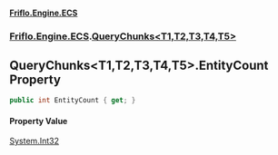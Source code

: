 #### [Friflo.Engine.ECS](index.md 'index')
### [Friflo.Engine.ECS](Friflo.Engine.ECS.md 'Friflo.Engine.ECS').[QueryChunks&lt;T1,T2,T3,T4,T5&gt;](QueryChunks_T1,T2,T3,T4,T5_.md 'Friflo.Engine.ECS.QueryChunks<T1,T2,T3,T4,T5>')

## QueryChunks<T1,T2,T3,T4,T5>.EntityCount Property

```csharp
public int EntityCount { get; }
```

#### Property Value
[System.Int32](https://docs.microsoft.com/en-us/dotnet/api/System.Int32 'System.Int32')